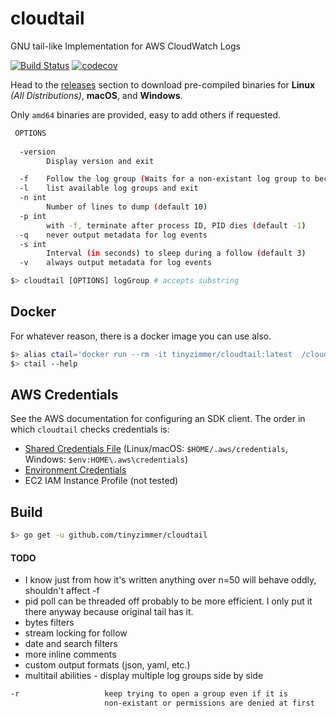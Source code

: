 # cloudtail
GNU tail-like Implementation for AWS CloudWatch Logs

[![Build Status](https://travis-ci.com/tinyzimmer/cloudtail.svg?branch=master)](https://travis-ci.com/tinyzimmer/cloudtail) [![codecov](https://codecov.io/gh/tinyzimmer/cloudtail/branch/master/graph/badge.svg)](https://codecov.io/gh/tinyzimmer/cloudtail)

Head to the [releases](https://github.com/tinyzimmer/cloudtail/releases) section to download pre-compiled binaries for **Linux** *(All Distributions)*, **macOS**, and **Windows**.

Only `amd64` binaries are provided, easy to add others if requested.

```bash
 OPTIONS
  
  -version
        Display version and exit

  -f    Follow the log group (Waits for a non-existant log group to become available)
  -l    list available log groups and exit
  -n int
        Number of lines to dump (default 10)
  -p int
        with -f, terminate after process ID, PID dies (default -1)
  -q    never output metadata for log events
  -s int
        Interval (in seconds) to sleep during a follow (default 3)
  -v    always output metadata for log events

$> cloudtail [OPTIONS] logGroup # accepts substring
```

## Docker

For whatever reason, there is a docker image you can use also.

```bash
$> alias ctail='docker run --rm -it tinyzimmer/cloudtail:latest  /cloudtail'
$> ctail --help
```

## AWS Credentials

See the AWS documentation for configuring an SDK client. The order in which `cloudtail` checks credentials is:

 - [Shared Credentials File](https://docs.aws.amazon.com/ses/latest/DeveloperGuide/create-shared-credentials-file.html) (Linux/macOS: `$HOME/.aws/credentials`, Windows: `$env:HOME\.aws\credentials`)
 - [Environment Credentials](https://docs.aws.amazon.com/cli/latest/userguide/cli-environment.html)
 - EC2 IAM Instance Profile (not tested)

## Build

```bash
$> go get -u github.com/tinyzimmer/cloudtail
```

#### TODO

- I know just from how it's written anything over n=50 will behave oddly, shouldn't affect -f
- pid poll can be threaded off probably to be more efficient. I only put it there anyway because original tail has it.
- bytes filters
- stream locking for follow
- date and search filters
- more inline comments
- custom output formats (json, yaml, etc.)
- multitail abilities - display multiple log groups side by side

```bash
-r                   keep trying to open a group even if it is
                     non-existant or permissions are denied at first
```
